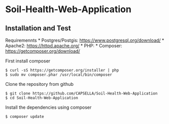 # Soil-Health-Web-Application



Installation and Test
---------------

Requiremennts
	* Postgres/Postgis: https://www.postgresql.org/download/
	* Apache2: https://httpd.apache.org/
	* PHP:
	* Composer: https://getcomposer.org/download/

First install composer

	$ curl -sS https://getcomposer.org/installer | php
	$ sudo mv composer.phar /usr/local/bin/composer

Clone the repository from github

	$ git clone https://github.com/CAPSELLA/Soil-Health-Web-Application
	$ cd Soil-Health-Web-Application

Install the dependencies using composer

	$ composer update
  
